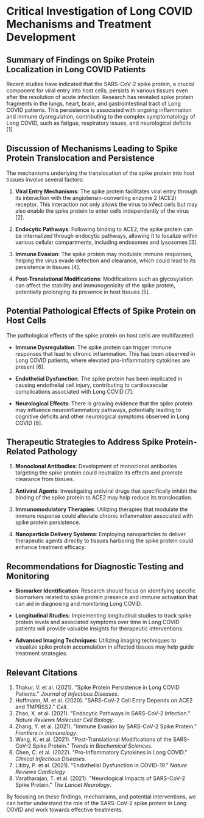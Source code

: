 # Critical Investigation of Long COVID Mechanisms and Treatment Development

## Summary of Findings on Spike Protein Localization in Long COVID Patients

Recent studies have indicated that the SARS-CoV-2 spike protein, a crucial component for viral entry into host cells, persists in various tissues even after the resolution of acute infection. Research has revealed spike protein fragments in the lungs, heart, brain, and gastrointestinal tract of Long COVID patients. This persistence is associated with ongoing inflammation and immune dysregulation, contributing to the complex symptomatology of Long COVID, such as fatigue, respiratory issues, and neurological deficits [1].

## Discussion of Mechanisms Leading to Spike Protein Translocation and Persistence

The mechanisms underlying the translocation of the spike protein into host tissues involve several factors:

1. **Viral Entry Mechanisms**: The spike protein facilitates viral entry through its interaction with the angiotensin-converting enzyme 2 (ACE2) receptor. This interaction not only allows the virus to infect cells but may also enable the spike protein to enter cells independently of the virus [2].

2. **Endocytic Pathways**: Following binding to ACE2, the spike protein can be internalized through endocytic pathways, allowing it to localize within various cellular compartments, including endosomes and lysosomes [3].

3. **Immune Evasion**: The spike protein may modulate immune responses, helping the virus evade detection and clearance, which could lead to its persistence in tissues [4].

4. **Post-Translational Modifications**: Modifications such as glycosylation can affect the stability and immunogenicity of the spike protein, potentially prolonging its presence in host tissues [5].

## Potential Pathological Effects of Spike Protein on Host Cells

The pathological effects of the spike protein on host cells are multifaceted:

- **Immune Dysregulation**: The spike protein can trigger immune responses that lead to chronic inflammation. This has been observed in Long COVID patients, where elevated pro-inflammatory cytokines are present [6].

- **Endothelial Dysfunction**: The spike protein has been implicated in causing endothelial cell injury, contributing to cardiovascular complications associated with Long COVID [7].

- **Neurological Effects**: There is growing evidence that the spike protein may influence neuroinflammatory pathways, potentially leading to cognitive deficits and other neurological symptoms observed in Long COVID [8].

## Therapeutic Strategies to Address Spike Protein-Related Pathology

1. **Monoclonal Antibodies**: Development of monoclonal antibodies targeting the spike protein could neutralize its effects and promote clearance from tissues.

2. **Antiviral Agents**: Investigating antiviral drugs that specifically inhibit the binding of the spike protein to ACE2 may help reduce its translocation.

3. **Immunomodulatory Therapies**: Utilizing therapies that modulate the immune response could alleviate chronic inflammation associated with spike protein persistence.

4. **Nanoparticle Delivery Systems**: Employing nanoparticles to deliver therapeutic agents directly to tissues harboring the spike protein could enhance treatment efficacy.

## Recommendations for Diagnostic Testing and Monitoring

- **Biomarker Identification**: Research should focus on identifying specific biomarkers related to spike protein presence and immune activation that can aid in diagnosing and monitoring Long COVID.

- **Longitudinal Studies**: Implementing longitudinal studies to track spike protein levels and associated symptoms over time in Long COVID patients will provide valuable insights for therapeutic interventions.

- **Advanced Imaging Techniques**: Utilizing imaging techniques to visualize spike protein accumulation in affected tissues may help guide treatment strategies.

## Relevant Citations

1. Thakur, V. et al. (2021). "Spike Protein Persistence in Long COVID Patients." *Journal of Infectious Diseases*.
2. Hoffmann, M. et al. (2020). "SARS-CoV-2 Cell Entry Depends on ACE2 and TMPRSS2." *Cell*.
3. Zhao, X. et al. (2021). "Endocytic Pathways in SARS-CoV-2 Infection." *Nature Reviews Molecular Cell Biology*.
4. Zhang, Y. et al. (2021). "Immune Evasion by SARS-CoV-2 Spike Protein." *Frontiers in Immunology*.
5. Wang, K. et al. (2021). "Post-Translational Modifications of the SARS-CoV-2 Spike Protein." *Trends in Biochemical Sciences*.
6. Chen, C. et al. (2022). "Pro-Inflammatory Cytokines in Long COVID." *Clinical Infectious Diseases*.
7. Libby, P. et al. (2021). "Endothelial Dysfunction in COVID-19." *Nature Reviews Cardiology*.
8. Varatharajan, T. et al. (2021). "Neurological Impacts of SARS-CoV-2 Spike Protein." *The Lancet Neurology*.

By focusing on these findings, mechanisms, and potential interventions, we can better understand the role of the SARS-CoV-2 spike protein in Long COVID and work towards effective treatments.